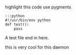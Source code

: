 highlight this code use pygments 
	
	:::python
    #!/usr/bin/env python
    def test():
        pass

A test file end in here.

this is very cool for this daemon 

